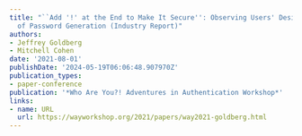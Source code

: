 ```yaml
---
title: "``Add '!' at the End to Make It Secure'': Observing Users' Desire for Control
  of Password Generation (Industry Report)"
authors:
- Jeffrey Goldberg
- Mitchell Cohen
date: '2021-08-01'
publishDate: '2024-05-19T06:06:48.907970Z'
publication_types:
- paper-conference
publication: '*Who Are You?! Adventures in Authentication Workshop*'
links:
- name: URL
  url: https://wayworkshop.org/2021/papers/way2021-goldberg.html
---
```

